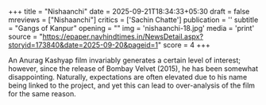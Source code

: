 +++
title = "Nishaanchi"
date = 2025-09-21T18:34:33+05:30
draft = false
mreviews = ["Nishaanchi"]
critics = ['Sachin Chatte']
publication = ''
subtitle = "Gangs of Kanpur"
opening = ""
img = 'nishaanchi-18.jpg'
media = 'print'
source = "https://epaper.navhindtimes.in/NewsDetail.aspx?storyid=173840&date=2025-09-20&pageid=1"
score = 4
+++

An Anurag Kashyap film invariably generates a certain level of interest; however, since the release of Bombay Velvet (2015), he has been somewhat disappointing. Naturally, expectations are often elevated due to his name being linked to the project, and yet this can lead to over-analysis of the film for the same reason.
